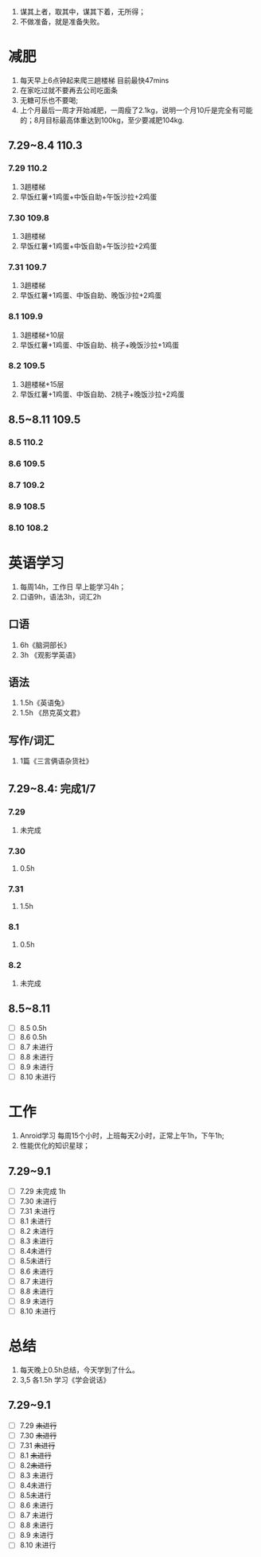 1. 谋其上者，取其中，谋其下着，无所得；
2. 不做准备，就是准备失败。
# 减肥
1. 每天早上6点钟起来爬三趟楼梯 目前最快47mins
2. 在家吃过就不要再去公司吃面条
3. 无糖可乐也不要喝;
4. 上个月最后一周才开始减肥，一周瘦了2.1kg，说明一个月10斤是完全有可能的；8月目标最高体重达到100kg，至少要减肥104kg.
## 7.29~8.4 110.3
### 7.29 110.2
1. 3趟楼梯
2. 早饭红薯+1鸡蛋+中饭自助+午饭沙拉+2鸡蛋
### 7.30 109.8
1. 3趟楼梯
2. 早饭红薯+1鸡蛋+中饭自助+午饭沙拉+2鸡蛋
### 7.31 109.7
1. 3趟楼梯
2. 早饭红薯+1鸡蛋、中饭自助、晚饭沙拉+2鸡蛋
### 8.1 109.9
1. 3趟楼梯+10层
2. 早饭红薯+1鸡蛋、中饭自助、桃子+晚饭沙拉+1鸡蛋
### 8.2 109.5
1. 3趟楼梯+15层
2. 早饭红薯+1鸡蛋、中饭自助、2桃子+晚饭沙拉+2鸡蛋
## 8.5~8.11 109.5
### 8.5 110.2

### 8.6 109.5
### 8.7 109.2
### 8.9 108.5
### 8.10 108.2
# 英语学习
1. 每周14h，工作日 早上能学习4h；
2. 口语9h，语法3h，词汇2h

## 口语
1. 6h《脑洞部长》
2. 3h 《观影学英语》
## 语法
1. 1.5h《英语兔》
2. 1.5h 《昂克英文君》
## 写作/词汇
1. 1篇《三言俩语杂货社》
## 7.29~8.4: 完成1/7
### 7.29
1. 未完成
### 7.30
1. 0.5h
### 7.31
1. 1.5h
### 8.1
1. 0.5h
### 8.2
1. 未完成

## 8.5~8.11
- [ ] 8.5 0.5h
- [ ] 8.6 0.5h
- [ ] 8.7 未进行
- [ ] 8.8 未进行
- [ ] 8.9 未进行
- [ ] 8.10 未进行

# 工作
1. Anroid学习 每周15个小时，上班每天2小时，正常上午1h，下午1h;
2.  性能优化的知识星球；

## 7.29~9.1
- [ ] 7.29 未完成 1h
- [ ] 7.30 未进行
- [ ] 7.31 未进行
- [ ] 8.1 未进行
- [ ] 8.2 未进行
- [ ] 8.3 未进行
- [ ] 8.4未进行
- [ ] 8.5未进行
- [ ] 8.6 未进行
- [ ] 8.7 未进行
- [ ] 8.8 未进行
- [ ] 8.9 未进行
- [ ] 8.10 未进行
# 总结
1. 每天晚上0.5h总结，今天学到了什么。
2. 3,5 各1.5h 学习《学会说话》
## 7.29~9.1
- [ ] 7.29 ~~未进行~~
- [ ] 7.30 ~~未进行~~
- [ ]  7.31 ~~未进行~~
- [ ] 8.1 ~~未进行~~
- [ ] 8.2~~未进行~~
- [ ] 8.3 未进行
- [ ] 8.4未进行
- [ ] 8.5未进行
- [ ] 8.6 未进行
- [ ] 8.7 未进行
- [ ] 8.8 未进行
- [ ] 8.9 未进行
- [ ] 8.10 未进行